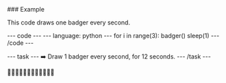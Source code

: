 <div class="c-project-callout c-project-callout--tip">
### Example 

This code draws one badger every second.

<div class="c-project-code">
--- code ---
---
language: python
---
for i in range(3):
    badger()
    sleep(1)
--- /code ---

</div>

</div>

--- task ---
➡️ Draw 1 badger every second, for 12 seconds.
--- /task ---

🦡🦡🦡🦡🦡🦡🦡🦡🦡🦡🦡🦡